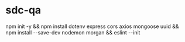 # sdc-qa

npm init -y && npm install dotenv express cors axios mongoose uuid && npm install --save-dev nodemon morgan && eslint --init